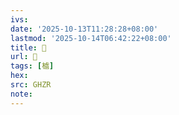 ```yaml
---
ivs:
date: '2025-10-13T11:28:28+08:00'
lastmod: '2025-10-14T06:42:22+08:00'
title: 󰝏
url: 󰝏
tags: [樝]
hex: 
src: GHZR
note:
---
```

